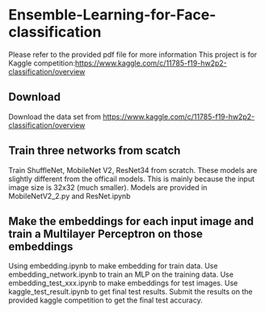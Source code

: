 # Ensemble-Learning-for-Face-classification
Please refer to the provided pdf file for more information
This project is for Kaggle competition:https://www.kaggle.com/c/11785-f19-hw2p2-classification/overview

## Download
Download the data set from https://www.kaggle.com/c/11785-f19-hw2p2-classification/overview

## Train three networks from scatch
Train ShuffleNet, MobileNet V2, ResNet34 from scratch. These models are slightly different from the officail models. This is mainly because the input image size is 32x32 (much smaller). Models are provided in MobileNetV2_2.py and ResNet.ipynb

## Make the embeddings for each input image and train a Multilayer Perceptron on those embeddings
Using embedding.ipynb to make embedding for train data. Use embedding_network.ipynb to train an MLP on the training data. Use embedding_test_xxx.ipynb to make embeddings for test images. Use kaggle_test_result.ipynb to get final test results. Submit the results on the provided kaggle competition to get the final test accuracy.


